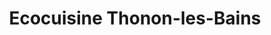 ---
title: "Ecocuisine Thonon-les-Bains"
url: /anthy-sur-leman/ecocuisine-thonon-les-bains/
shop: cuisine
---